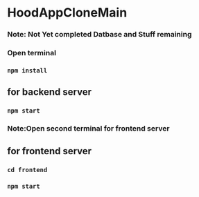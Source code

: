 # HoodAppCloneMain

### Note: Not Yet completed Datbase and Stuff remaining

### Open terminal
### `npm install`

## for backend server
### `npm start`

### Note:Open second terminal for frontend server
## for frontend server
### `cd frontend`
### `npm start`
